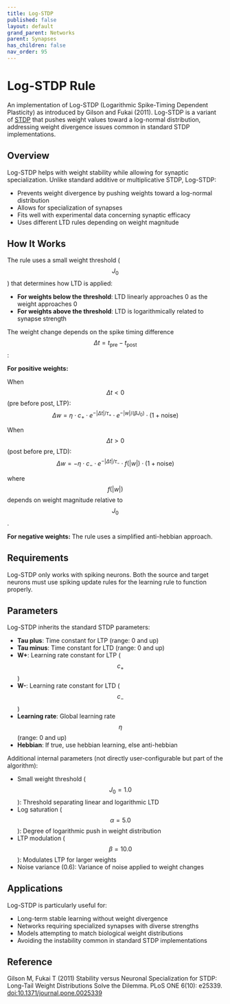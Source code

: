 ```yaml
---
title: Log-STDP
published: false
layout: default
grand_parent: Networks
parent: Synapses
has_children: false
nav_order: 95
---
```


# Log-STDP Rule

An implementation of Log-STDP (Logarithmic Spike-Timing Dependent Plasticity) as introduced by Gilson and Fukai (2011). Log-STDP is a variant of [STDP](stdp) that pushes weight values toward a log-normal distribution, addressing weight divergence issues common in standard STDP implementations.

## Overview

Log-STDP helps with weight stability while allowing for synaptic specialization. Unlike standard additive or multiplicative STDP, Log-STDP:

- Prevents weight divergence by pushing weights toward a log-normal distribution
- Allows for specialization of synapses
- Fits well with experimental data concerning synaptic efficacy
- Uses different LTD rules depending on weight magnitude

## How It Works

The rule uses a small weight threshold ($$ J_0 $$) that determines how LTD is applied:

- **For weights below the threshold**: LTD linearly approaches 0 as the weight approaches 0
- **For weights above the threshold**: LTD is logarithmically related to synapse strength

The weight change depends on the spike timing difference $$ \Delta t = t_{\text{pre}} - t_{\text{post}} $$:

**For positive weights:**

When $$ \Delta t < 0 $$ (pre before post, LTP):
$$
\Delta w = \eta \cdot c_+ \cdot e^{-|\Delta t|/\tau_+} \cdot e^{-|w|/(\beta J_0)} \cdot (1 + \text{noise})
$$

When $$ \Delta t > 0 $$ (post before pre, LTD):
$$
\Delta w = -\eta \cdot c_- \cdot e^{-|\Delta t|/\tau_-} \cdot f(|w|) \cdot (1 + \text{noise})
$$

where $$ f(|w|) $$ depends on weight magnitude relative to $$ J_0 $$.

**For negative weights:** 
The rule uses a simplified anti-hebbian approach.

## Requirements

Log-STDP only works with spiking neurons. Both the source and target neurons must use spiking update rules for the learning rule to function properly.

## Parameters

Log-STDP inherits the standard STDP parameters:

- **Tau plus**: Time constant for LTP (range: 0 and up)
- **Tau minus**: Time constant for LTD (range: 0 and up)
- **W+**: Learning rate constant for LTP ($$ c_+ $$)
- **W-**: Learning rate constant for LTD ($$ c_- $$)
- **Learning rate**: Global learning rate $$ \eta $$ (range: 0 and up)
- **Hebbian**: If true, use hebbian learning, else anti-hebbian

Additional internal parameters (not directly user-configurable but part of the algorithm):
- Small weight threshold ($$ J_0 = 1.0 $$): Threshold separating linear and logarithmic LTD
- Log saturation ($$ \alpha = 5.0 $$): Degree of logarithmic push in weight distribution
- LTP modulation ($$ \beta = 10.0 $$): Modulates LTP for larger weights
- Noise variance (0.6): Variance of noise applied to weight changes

## Applications

Log-STDP is particularly useful for:

- Long-term stable learning without weight divergence
- Networks requiring specialized synapses with diverse strengths
- Models attempting to match biological weight distributions
- Avoiding the instability common in standard STDP implementations

## Reference

Gilson M, Fukai T (2011) Stability versus Neuronal Specialization for STDP: Long-Tail Weight Distributions Solve the Dilemma. PLoS ONE 6(10): e25339. [doi:10.1371/journal.pone.0025339](https://doi.org/10.1371/journal.pone.0025339)
